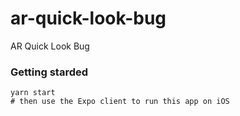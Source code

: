 # ar-quick-look-bug
AR Quick Look Bug

### Getting starded

```
yarn start
# then use the Expo client to run this app on iOS
```
